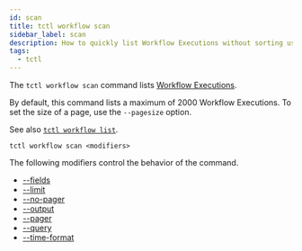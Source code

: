 ```yaml
---
id: scan
title: tctl workflow scan
sidebar_label: scan
description: How to quickly list Workflow Executions without sorting using tctl.
tags:
  - tctl
---
```


The `tctl workflow scan` command lists [Workflow Executions](/concepts/what-is-a-workflow-execution).

By default, this command lists a maximum of 2000 Workflow Executions.
To set the size of a page, use the `--pagesize` option.

See also [`tctl workflow list`](/tctl-v2/workflow#list).

`tctl workflow scan <modifiers>`

The following modifiers control the behavior of the command.

- [--fields](/tctl-v2/modifiers#--fields)
- [--limit](/tctl-v2/modifiers#--limit)
- [--no-pager](/tctl-v2/modifiers#--no-pager)
- [--output](/tctl-v2/modifiers#--output)
- [--pager](/tctl-v2/modifiers#--pager)
- [--query](/tctl-v2/modifiers#--query)
- [--time-format](/tctl-v2/modifiers#--time-format)
